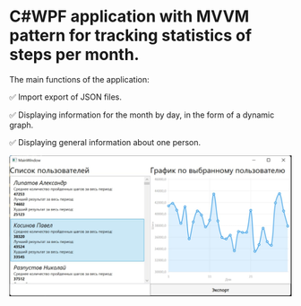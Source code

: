 # C#WPF application with MVVM pattern for tracking statistics of steps per month.

The main functions of the application:

:white_check_mark: Import export of JSON files.  

:white_check_mark: Displaying information for the month by day, in the form of a dynamic graph. 

:white_check_mark: Displaying general information about one person.

![Img alt](https://github.com/3voMorphey/img/blob/main/photo_2022-11-20_14-44-39.jpg)
